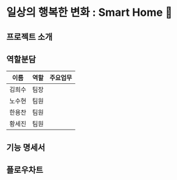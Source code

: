 # 일상의 행복한 변화 : Smart Home 🏡

## 프로젝트 소개

## 역할분담
|이름|역할|주요업무|
  |:---:|:---|:---|
  |김희수|팀장||
  |노수현|팀원||
  |한용찬|팀원||
  |황세진|팀원||

## 기능 명세서

## 플로우차트

